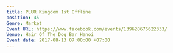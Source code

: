 ```yaml
---
title: PLUR Kingdom 1st Offline
position: 45
Genre: Market
Event URL: https://www.facebook.com/events/139628676622333/
Venue: Hair Of The Dog Bar Hanoi
Event date: 2017-08-13 07:00:00 +07:00
---
```


